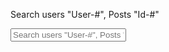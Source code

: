 <head>
  <link rel='stylesheet' href='styles.css'>
</head>
<body>
  <p>Search users "User-#", Posts "Id-#"</p>
  <input type="text" id="input" onkeyup="filter()" placeholder="Search users &quot;User-#&quot;, Posts &quot;Id-#&quot;">
  <ul id="data"></ul>
</body>
<script src="test_dom.js"></script>
